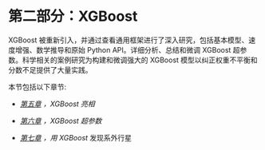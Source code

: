 

# 第二部分：XGBoost

XGBoost 被重新引入，并通过查看通用框架进行了深入研究，包括基本模型、速度增强、数学推导和原始 Python API。详细分析、总结和微调 XGBoost 超参数。科学相关的案例研究为构建和微调强大的 XGBoost 模型以纠正权重不平衡和分数不足提供了大量实践。

本节包括以下章节:

*   [*第五章*](B15551_05_Final_NM_ePUB.xhtml#_idTextAnchor117) *，XGBoost 亮相*

*   [*第六章*](B15551_06_Final_NM_ePUB.xhtml#_idTextAnchor136) *，XGBoost 超参数*

*   [*第七章*](B15551_07_Final_NM_ePUB.xhtml#_idTextAnchor161) *，用 XGBoost* 发现系外行星